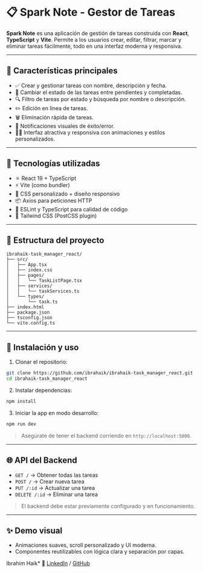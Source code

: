 
# 📋 Spark Note - Gestor de Tareas

**Spark Note** es una aplicación de gestión de tareas construida con **React**, **TypeScript** y **Vite**. Permite a los usuarios crear, editar, filtrar, marcar y eliminar tareas fácilmente, todo en una interfaz moderna y responsiva.

---

## 🚀 Características principales

- ✅ Crear y gestionar tareas con nombre, descripción y fecha.
- 🔄 Cambiar el estado de las tareas entre pendientes y completadas.
- 🔍 Filtro de tareas por estado y búsqueda por nombre o descripción.
- ✏️ Edición en línea de tareas.
- 🗑️ Eliminación rápida de tareas.
- 🧾 Notificaciones visuales de éxito/error.
- 🧑‍💻 Interfaz atractiva y responsiva con animaciones y estilos personalizados.

---

## 🧰 Tecnologías utilizadas

- ⚛️ React 19 + TypeScript
- ⚡ Vite (como bundler)
- 🎨 CSS personalizado + diseño responsivo
- 📦 Axios para peticiones HTTP
- 🧪 ESLint y TypeScript para calidad de código
- 💚 Tailwind CSS (PostCSS plugin)

---

## 📁 Estructura del proyecto

```
ibrahaik-task_manager_react/
├── src/
│   ├── App.tsx
│   ├── index.css
│   ├── pages/
│   │   └── TaskListPage.tsx
│   ├── services/
│   │   └── taskServices.ts
│   └── types/
│       └── task.ts
├── index.html
├── package.json
├── tsconfig.json
└── vite.config.ts
```

---

## 🔧 Instalación y uso

1. Clonar el repositorio:

```bash
git clone https://github.com/ibrahaik/ibrahaik-task_manager_react.git
cd ibrahaik-task_manager_react
```

2. Instalar dependencias:

```bash
npm install
```

3. Iniciar la app en modo desarrollo:

```bash
npm run dev
```

> Asegúrate de tener el backend corriendo en `http://localhost:5000`.

---

## 🌐 API del Backend

- `GET /` → Obtener todas las tareas
- `POST /` → Crear nueva tarea
- `PUT /:id` → Actualizar una tarea
- `DELETE /:id` → Eliminar una tarea

> El backend debe estar previamente configurado y en funcionamiento.

---

## ✨ Demo visual

- Animaciones suaves, scroll personalizado y UI moderna.
- Componentes reutilizables con lógica clara y separación por capas.


Ibrahim Haik*
🔗 [LinkedIn](https://es.linkedin.com/in/ibrahim-haik-a12654226) / [GitHub](https://github.com/ibrahaik)

